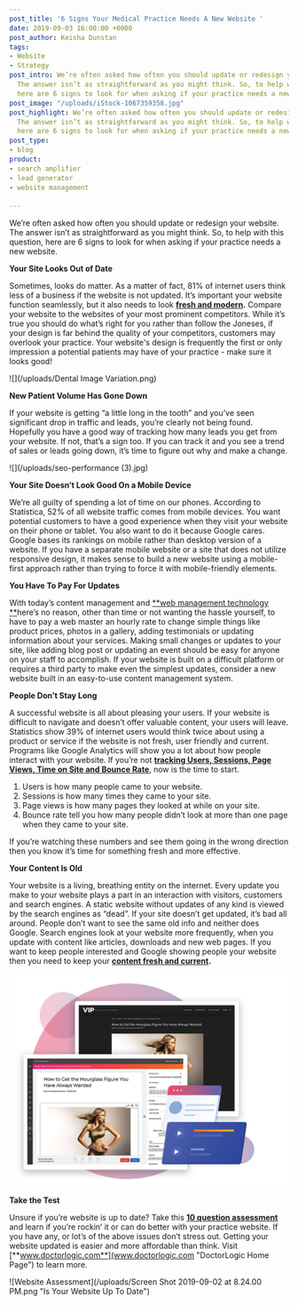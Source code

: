 ```yaml
---
post_title: '6 Signs Your Medical Practice Needs A New Website '
date: 2019-09-03 16:00:00 +0000
post_author: Keisha Dunstan
tags:
- Website
- Strategy
post_intro: We’re often asked how often you should update or redesign your website.
  The answer isn’t as straightforward as you might think. So, to help with this question,
  here are 6 signs to look for when asking if your practice needs a new website.
post_image: "/uploads/iStock-1067359358.jpg"
post_highlight: We’re often asked how often you should update or redesign your website.
  The answer isn’t as straightforward as you might think. So, to help with this question,
  here are 6 signs to look for when asking if your practice needs a new website.
post_type:
- blog
product:
- search amplifier
- lead generator
- website management

---
```

We’re often asked how often you should update or redesign your website. The answer isn’t as straightforward as you might think. So, to help with this question, here are 6 signs to look for when asking if your practice needs a new website.

**Your Site Looks Out of Date**

Sometimes, looks do matter. As a matter of fact, 81% of internet users think less of a business if the website is not updated. It’s important your website function seamlessly, but it also needs to look [**fresh and modern**](https://doctorlogic.com/medical-website-design "DoctorLogic Medical Website")**.** Compare your website to the websites of your most prominent competitors. While it’s true you should do what’s right for you rather than follow the Joneses, if your design is far behind the quality of your competitors, customers may overlook your practice. Your website's design is frequently the first or only impression a potential patients may have of your practice - make sure it looks good!

![](/uploads/Dental Image Variation.png)

**New Patient Volume Has Gone Down**

If your website is getting “a little long in the tooth” and you’ve seen significant drop in traffic and leads, you’re clearly not being found. Hopefully you have a good way of tracking how many leads you get from your website. If not, that’s a sign too. If you can track it and you see a trend of sales or leads going down, it’s time to figure out why and make a change.

![](/uploads/seo-performance (3).jpg)

**Your Site Doesn’t Look Good On a Mobile Device**

We’re all guilty of spending a lot of time on our phones. According to Statistica, 52% of all website traffic comes from mobile devices. You want potential customers to have a good experience when they visit your website on their phone or tablet. You also want to do it because Google cares. Google bases its rankings on mobile rather than desktop version of a website. If you have a separate mobile website or a site that does not utilize responsive design, it makes sense to build a new website using a mobile-first approach rather than trying to force it with mobile-friendly elements.

**You Have To Pay For Updates**

With today’s content management and [**web management technology **](https://doctorlogic.com/website-management "DoctorLogic Website Mangement")here’s no reason, other than time or not wanting the hassle yourself, to have to pay a web master an hourly rate to change simple things like product prices, photos in a gallery, adding testimonials or updating information about your services. Making small changes or updates to your site, like adding blog post or updating an event should be easy for anyone on your staff to accomplish. If your website is built on a difficult platform or requires a third party to make even the simplest updates, consider a new website built in an easy-to-use content management system.

**People Don’t Stay Long**

A successful website is all about pleasing your users. If your website is difficult to navigate and doesn’t offer valuable content, your users will leave. Statistics show 39% of internet users would think twice about using a product or service if the website is not fresh, user friendly and current. Programs like Google Analytics will show you a lot about how people interact with your website. If you’re not [**tracking Users, Sessions, Page Views, Time on Site and Bounce Rate**](https://doctorlogic.com/success-insights), now is the time to start.

1. Users is how many people came to your website.
2. Sessions is how many times they came to your site.
3. Page views is how many pages they looked at while on your site.
4. Bounce rate tell you how many people didn’t look at more than one page when they came to your site.

If you’re watching these numbers and see them going in the wrong direction then you know it’s time for something fresh and more effective.

**Your Content Is Old**

Your website is a living, breathing entity on the internet. Every update you make to your website plays a part in an interaction with visitors, customers and search engines. A static website without updates of any kind is viewed by the search engines as “dead”. If your site doesn’t get updated, it’s bad all around. People don’t want to see the same old info and neither does Google. Search engines look at your website more frequently, when you update with content like articles, downloads and new web pages. If you want to keep people interested and Google showing people your website then you need to keep your [**content fresh and current**](https://doctorlogic.com/content-multiplier "DoctorLogic Content Multiplier")**.**

![](/uploads/content-marketing.jpg)

**Take the Test**

Unsure if you’re website is up to date? Take this [**10 question assessment**](https://resources.doctorlogic.com/is-your-website-up-to-date-assessment?utm_source=blog&utm_medium=outgrow&utm_campaign=signs_you_need_new_website "Is Your Practice Website Up to Date?") and learn if you’re rockin’ it or can do better with your practice website. If you have any, or lot’s of the above issues don’t stress out. Getting your website updated is easier and more affordable than think. Visit [**www.doctorlogic.com**](www.doctorlogic.com "DoctorLogic Home Page") to learn more.

![Website Assessment](/uploads/Screen Shot 2019-09-02 at 8.24.00 PM.png "Is Your Website Up To Date")